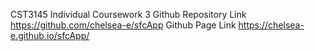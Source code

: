 CST3145 Individual Coursework 3
Github Repository Link
https://github.com/chelsea-e/sfcApp
Github Page Link
https://chelsea-e.github.io/sfcApp/